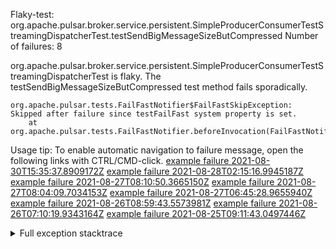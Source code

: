         
Flaky-test: org.apache.pulsar.broker.service.persistent.SimpleProducerConsumerTestStreamingDispatcherTest.testSendBigMessageSizeButCompressed
Number of failures: 8

org.apache.pulsar.broker.service.persistent.SimpleProducerConsumerTestStreamingDispatcherTest is flaky. The testSendBigMessageSizeButCompressed test method fails sporadically.

```
org.apache.pulsar.tests.FailFastNotifier$FailFastSkipException: Skipped after failure since testFailFast system property is set.
	at org.apache.pulsar.tests.FailFastNotifier.beforeInvocation(FailFastNotifier.java:88)

```

Usage tip: To enable automatic navigation to failure message, open the following links with CTRL/CMD-click.
[example failure 2021-08-30T15:35:37.8909172Z](https://github.com/apache/pulsar/runs/3463119398?check_suite_focus=true#step:9:2611)
[example failure 2021-08-28T02:15:16.9945187Z](https://github.com/apache/pulsar/runs/3448473880?check_suite_focus=true#step:9:1608)
[example failure 2021-08-27T08:10:50.3665150Z](https://github.com/apache/pulsar/runs/3440980370?check_suite_focus=true#step:9:1679)
[example failure 2021-08-27T08:04:09.7034153Z](https://github.com/apache/pulsar/runs/3440855241?check_suite_focus=true#step:9:1604)
[example failure 2021-08-27T06:45:28.9655940Z](https://github.com/apache/pulsar/runs/3440411158?check_suite_focus=true#step:9:1605)
[example failure 2021-08-26T08:59:43.5573981Z](https://github.com/apache/pulsar/runs/3430539961?check_suite_focus=true#step:9:2314)
[example failure 2021-08-26T07:10:19.9343164Z](https://github.com/apache/pulsar/runs/3429892136?check_suite_focus=true#step:9:1666)
[example failure 2021-08-25T09:11:43.0497446Z](https://github.com/apache/pulsar/runs/3420085427?check_suite_focus=true#step:10:1606)


<details>
<summary>Full exception stacktrace</summary>
<code><pre>
org.apache.pulsar.tests.FailFastNotifier$FailFastSkipException: Skipped after failure since testFailFast system property is set.
	at org.apache.pulsar.tests.FailFastNotifier.beforeInvocation(FailFastNotifier.java:88)

</pre></code>
</details>

